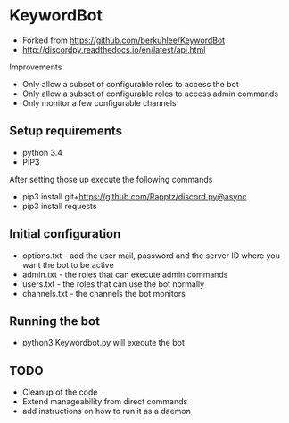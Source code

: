 # KeywordBot
* Forked from https://github.com/berkuhlee/KeywordBot
* http://discordpy.readthedocs.io/en/latest/api.html

Improvements
* Only allow a subset of configurable roles to access the bot
* Only allow a subset of configurable roles to access admin commands
* Only monitor a few configurable channels 


Setup requirements
------------------
- python 3.4
- PIP3

After setting those up execute the following commands
- pip3 install git+https://github.com/Rapptz/discord.py@async
- pip3 install requests


Initial configuration
-------------
- options.txt    - add the user mail, password and the server ID where you want the bot to be active
- admin.txt      - the roles that can execute admin commands
- users.txt      - the roles that can use the bot normally
- channels.txt   - the channels the bot monitors
 
Running the bot
---------------
- python3 Keywordbot.py will execute the bot







TODO
-----
- Cleanup of the code
- Extend manageability from direct commands
- add instructions on how to run it as a daemon
